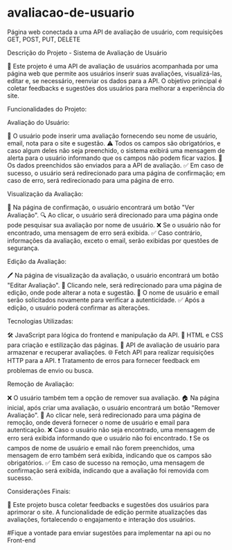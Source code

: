 # avaliacao-de-usuario
 Página web conectada a uma API de avaliação de usuário, com requisições GET, POST, PUT, DELETE

Descrição do Projeto - Sistema de Avaliação de Usuário

🌟 Este projeto é uma API de avaliação de usuários acompanhada por uma página web que permite aos usuários inserir suas avaliações, visualizá-las, editar e, se necessário, reenviar os dados para a API. O objetivo principal é coletar feedbacks e sugestões dos usuários para melhorar a experiência do site.

Funcionalidades do Projeto:

Avaliação do Usuário:

📝 O usuário pode inserir uma avaliação fornecendo seu nome de usuário, email, nota para o site e sugestão.
⚠️ Todos os campos são obrigatórios, e caso algum deles não seja preenchido, o sistema exibirá uma mensagem de alerta para o usuário informando que os campos não podem ficar vazios.
🚀 Os dados preenchidos são enviados para a API de avaliação.
✅ Em caso de sucesso, o usuário será redirecionado para uma página de confirmação; em caso de erro, será redirecionado para uma página de erro.

Visualização da Avaliação:

👀 Na página de confirmação, o usuário encontrará um botão "Ver Avaliação".
🔍 Ao clicar, o usuário será direcionado para uma página onde pode pesquisar sua avaliação por nome de usuário.
❌ Se o usuário não for encontrado, uma mensagem de erro será exibida.
✅ Caso contrário, informações da avaliação, exceto o email, serão exibidas por questões de segurança.

Edição da Avaliação:

🖊️ Na página de visualização da avaliação, o usuário encontrará um botão "Editar Avaliação".
📝 Clicando nele, será redirecionado para uma página de edição, onde pode alterar a nota e sugestão.
🔐 O nome de usuário e email serão solicitados novamente para verificar a autenticidade.
✅ Após a edição, o usuário poderá confirmar as alterações.

Tecnologias Utilizadas:

🛠️ JavaScript para lógica do frontend e manipulação da API.
🎨 HTML e CSS para criação e estilização das páginas.
🔗 API de avaliação de usuário para armazenar e recuperar avaliações.
🌐 Fetch API para realizar requisições HTTP para a API.
❗ Tratamento de erros para fornecer feedback em problemas de envio ou busca.

Remoção de Avaliação:

❌ O usuário também tem a opção de remover sua avaliação.
🏠 Na página inicial, após criar uma avaliação, o usuário encontrará um botão "Remover Avaliação".
🚫 Ao clicar nele, será redirecionado para uma página de remoção, onde deverá fornecer o nome de usuário e email para autenticação.
❌ Caso o usuário não seja encontrado, uma mensagem de erro será exibida informando que o usuário não foi encontrado.
❗ Se os campos de nome de usuário e email não forem preenchidos, uma mensagem de erro também será exibida, indicando que os campos são obrigatórios.
✅ Em caso de sucesso na remoção, uma mensagem de confirmação será exibida, indicando que a avaliação foi removida com sucesso.

Considerações Finais:

🌟 Este projeto busca coletar feedbacks e sugestões dos usuários para aprimorar o site. A funcionalidade de edição permite atualizações das avaliações, fortalecendo o engajamento e interação dos usuários.


#Fique a vontade para enviar sugestões para implementar na api ou no Front-end

